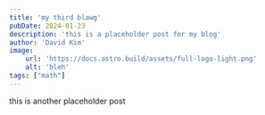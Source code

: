 ```yaml
---
title: 'my third blawg'
pubDate: 2024-01-23
description: 'this is a placeholder post for my blog'
author: 'David Kim'
image:
    url: 'https://docs.astro.build/assets/full-logo-light.png'
    alt: 'bleh'
tags: ["math"]
---
```

this is another placeholder post